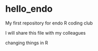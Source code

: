 # hello_endo
My first repository for endo R coding club

I will share this file with my colleagues


changing things in R